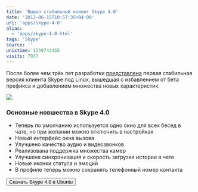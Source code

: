 ```yaml
---
title: 'Вышел стабильный клиент Skype 4.0'
date: '2012-06-15T10:57:35+04:00'
uri: 'apps/skype-4-0'
alias: 
  - 'apps/skype-4-0.html'
tags: 'Skype'
source: ''
unixtime: 1339743455
visits: 7037
---
```

После более чем трёх лет разработки [представлена](http://blogs.skype.com/linux/2012/06/skype_40_for_linux.html) первая стабильная версия клиента Skype под Linux, вышедшая с избавлением от бета префикса и добавлением множества новых характеристик.

[![](img/2012/06/15/10-00/skype-40-7188849917-o.jpg)](img/2012/06/15/10-00/skype-40-7188849917-o.jpg)

### Основные новшества в Skype 4.0

*   Теперь по умолчанию используется одно окно для всех бесед в чате, но при желании можно отключить в настройках
*   Новый интерфейс окна вызова
*   Улучшено качество аудио и видеозвонков
*   Реализована поддержка множества камер
*   Улучшена синхронизация и скорость загрузки истории в чате
*   Новые иконки статуса и эмоций
*   В профиле теперь можно сохранять телефонный номер контакта

[<button>Скачать Skype 4.0 в Ubuntu</button>](http://www.skype.com/intl/en/get-skype/on-your-computer/linux/)
